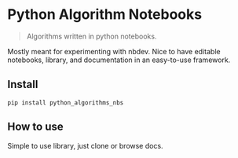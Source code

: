<!--

#################################################
### THIS FILE WAS AUTOGENERATED! DO NOT EDIT! ###
#################################################
# file to edit: nbs/index.ipynb
# command to build the docs after a change: nbdev_build_docs

-->

# Python Algorithm Notebooks

> Algorithms written in python notebooks.


Mostly meant for experimenting with nbdev. Nice to have editable notebooks, library, and documentation in an easy-to-use framework.

## Install

`pip install python_algorithms_nbs`

## How to use

Simple to use library, just clone or browse docs.
